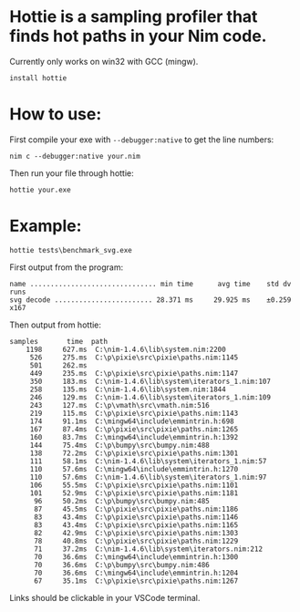 # Hottie is a sampling profiler that finds hot paths in your Nim code.

Currently only works on win32 with GCC (mingw).

`install hottie`

# How to use:

First compile your exe with `--debugger:native` to get the line numbers:

`nim c --debugger:native your.nim`

Then run your file through hottie:

`hottie your.exe`

# Example:

`hottie tests\benchmark_svg.exe`

First output from the program:

```
name ............................... min time      avg time    std dv   runs
svg decode ........................ 28.371 ms     29.925 ms    ±0.259   x167
```

Then output from hottie:

```
samples       time  path
    1198     627.ms  C:\nim-1.4.6\lib\system.nim:2200
     526     275.ms  C:\p\pixie\src\pixie\paths.nim:1145
     501     262.ms
     449     235.ms  C:\p\pixie\src\pixie\paths.nim:1147
     350     183.ms  C:\nim-1.4.6\lib\system\iterators_1.nim:107
     258     135.ms  C:\nim-1.4.6\lib\system.nim:1844
     246     129.ms  C:\nim-1.4.6\lib\system\iterators_1.nim:109
     243     127.ms  C:\p\vmath\src\vmath.nim:516
     219     115.ms  C:\p\pixie\src\pixie\paths.nim:1143
     174     91.1ms  C:\mingw64\include\emmintrin.h:698
     167     87.4ms  C:\p\pixie\src\pixie\paths.nim:1265
     160     83.7ms  C:\mingw64\include\emmintrin.h:1392
     144     75.4ms  C:\p\bumpy\src\bumpy.nim:488
     138     72.2ms  C:\p\pixie\src\pixie\paths.nim:1301
     111     58.1ms  C:\nim-1.4.6\lib\system\iterators_1.nim:57
     110     57.6ms  C:\mingw64\include\emmintrin.h:1270
     110     57.6ms  C:\nim-1.4.6\lib\system\iterators_1.nim:97
     106     55.5ms  C:\p\pixie\src\pixie\paths.nim:1101
     101     52.9ms  C:\p\pixie\src\pixie\paths.nim:1181
      96     50.2ms  C:\p\bumpy\src\bumpy.nim:485
      87     45.5ms  C:\p\pixie\src\pixie\paths.nim:1186
      83     43.4ms  C:\p\pixie\src\pixie\paths.nim:1146
      83     43.4ms  C:\p\pixie\src\pixie\paths.nim:1165
      82     42.9ms  C:\p\pixie\src\pixie\paths.nim:1303
      78     40.8ms  C:\p\pixie\src\pixie\paths.nim:1229
      71     37.2ms  C:\nim-1.4.6\lib\system\iterators.nim:212
      70     36.6ms  C:\mingw64\include\emmintrin.h:1300
      70     36.6ms  C:\p\bumpy\src\bumpy.nim:486
      70     36.6ms  C:\mingw64\include\emmintrin.h:1204
      67     35.1ms  C:\p\pixie\src\pixie\paths.nim:1267
```

Links should be clickable in your VSCode terminal.
